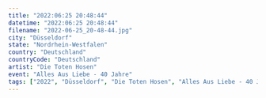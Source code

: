 ```yaml
---
title: "2022:06:25 20:48:44"
datetime: "2022:06:25 20:48:44"
filename: "2022-06-25_20-48-44.jpg"
city: "Düsseldorf"
state: "Nordrhein-Westfalen"
country: "Deutschland"
countryCode: "Deutschland"
artist: "Die Toten Hosen"
event: "Alles Aus Liebe - 40 Jahre"
tags: ["2022", "Düsseldorf", "Die Toten Hosen", "Alles Aus Liebe - 40 Jahre", Konzert, "Deutschland"]
---
```

